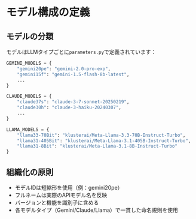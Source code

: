 # モデル構成の定義

## モデルの分類

モデルはLLMタイプごとに`parameters.py`で定義されています：

```python
GEMINI_MODELS = {
    "gemini20pe": "gemini-2.0-pro-exp",
    "gemini15f": "gemini-1.5-flash-8b-latest",
    ...
}

CLAUDE_MODELS = {
    "claude37s": "claude-3-7-sonnet-20250219",
    "claude30h": "claude-3-haiku-20240307",
    ...
}

LLAMA_MODELS = {
    "llama33-70Bit": "klusterai/Meta-Llama-3.3-70B-Instruct-Turbo",
    "llama31-405Bit": "klusterai/Meta-Llama-3.1-405B-Instruct-Turbo",
    "llama31-8Bit": "klusterai/Meta-Llama-3.1-8B-Instruct-Turbo"
}
```

## 組織化の原則

- モデルIDは短縮形を使用（例：gemini20pe）
- フルネームは実際のAPIモデル名を反映
- バージョンと機能を識別子に含める
- 各モデルタイプ（Gemini/Claude/Llama）で一貫した命名規則を使用
